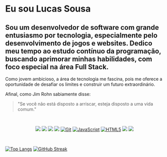 # Eu sou Lucas Sousa

## Sou um desenvolvedor de software com grande entusiasmo por tecnologia, especialmente pelo desenvolvimento de jogos e websites. Dedico meu tempo ao estudo contínuo da programação, buscando aprimorar minhas habilidades, com foco especial na área **Full Stack**. 

Como jovem ambicioso, a área de tecnologia me fascina, pois me oferece a oportunidade de desafiar os limites e construir um futuro extraordinário.

Afinal, como Jim Rohn sabiamente disse:

> "Se você não está disposto a arriscar, esteja disposto a uma vida comum."

<br/>

<div align="center">

![](https://img.shields.io/badge/Angular-DD0031?style=for-the-badge&logo=angular&logoColor=white)
![](https://img.shields.io/badge/Sass-CC6699?style=for-the-badge&logo=sass&logoColor=white)
![](https://img.shields.io/badge/.NET-512BD4?style=for-the-badge&logo=dotnet&logoColor=white)
[![](https://img.shields.io/badge/C%23-239120?style=for-the-badge&logo=c-sharp&logoColor=white)]()
[![Git](https://img.shields.io/badge/GIT-E44C30?style=for-the-badge&logo=git&logoColor=white)]()
[![JavaScript](https://img.shields.io/badge/JavaScript-F7DF1E?style=for-the-badge&logo=javascript&logoColor=black)]()
[![HTML5](https://img.shields.io/badge/HTML5-E34F26?style=for-the-badge&logo=html5&logoColor=white)]()
![](https://img.shields.io/badge/PostgreSQL-316192?style=for-the-badge&logo=postgresql&logoColor=white)
![](https://img.shields.io/badge/MySQL-005C84?style=for-the-badge&logo=mysql&logoColor=white)

</div>
<br/>



[![Top Langs](https://github-readme-stats.vercel.app/api/top-langs/?username=LucasSousaDev&layout=compact&theme=github_dark&hide_border=true&locale=pt-br&cache_seconds=3600)](https://github.com/anuraghazra/github-readme-stats)
[![GitHub Streak](https://streak-stats.demolab.com?user=LucasSousaDev&theme=github-dark-blue&hide_border=true&locale=pt_BR&date_format=j%2Fn%5B%2FY%5D&exclude_days=Sun%2CWed&card_width=500)](https://git.io/streak-stats)
